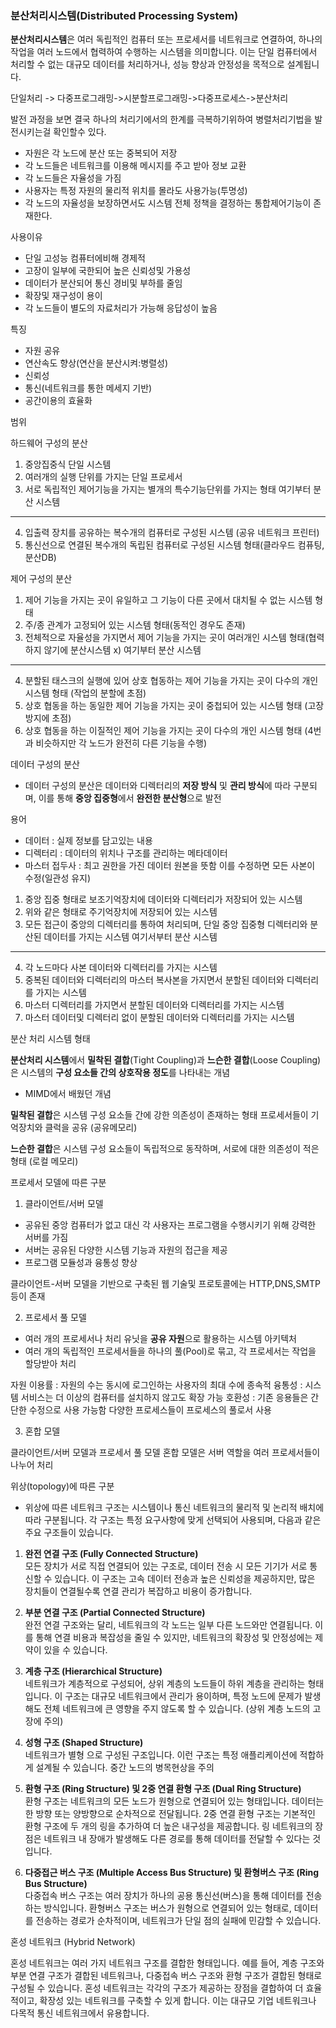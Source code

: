 
### **분산처리시스템(Distributed Processing System)**

**분산처리시스템**은 여러 독립적인 컴퓨터 또는 프로세서를 네트워크로 연결하여, 하나의 작업을 여러 노드에서 협력하여 수행하는 시스템을 의미합니다. 이는 단일 컴퓨터에서 처리할 수 없는 대규모 데이터를 처리하거나, 성능 향상과 안정성을 목적으로 설계됩니다.

단일처리 -> 다중프로그래밍->시분할프로그래밍->다중프로세스->분산처리

발전 과정을 보면 결국 하나의 처리기에서의 한계를 극복하기위하여 병렬처리기법을 발전시키는걸 확인할수 있다.

- 자원은 각 노드에 분산 또는 중복되어 저장
- 각 노드들은 네트워크를 이용해 메시지를 주고 받아 정보 교환
- 각 노드들은 자율성을 가짐
- 사용자는 특정 자원의 물리적 위치를 몰라도 사용가능(투명성)
- 각 노드의 자율성을 보장하면서도 시스템 전체 정책을 결정하는 통합제어기능이 존재한다.


사용이유

- 단일 고성능 컴퓨터에비해 경제적
- 고장이 일부에 국한되어 높은 신뢰성및 가용성
- 데이터가 분산되어 통신 경비및 부하를 줄임
- 확장및 재구성이 용이
- 각 노드들이 별도의 자료처리가 가능해 응답성이 높음

특징

- 자원 공유
- 연산속도 향상(연산을 분산시켜:병렬성)
- 신뢰성
- 통신(네트워크를 통한 메세지 기반)
- 공간이용의 효율화

범위

하드웨어 구성의 분산

1. 중앙집중식 단일 시스템
2. 여러개의 실행 단위를 가지는 단일 프로세서
3. 서로 독립적인 제어기능을 가지는 별개의 특수기능단위를 가지는 형태
여기부터 분산 시스템
--------------
4. 입출력 장치를 공유하는 복수개의 컴퓨터로 구성된 시스템 (공유 네트워크 프린터)
5. 통신선으로 연결된 복수개의 독립된 컴퓨터로 구성된 시스템 형태(클라우드 컴퓨팅,분산DB)

제어 구성의 분산

1. 제어 기능을 가지는 곳이 유일하고 그 기능이 다른 곳에서 대치될 수 없는 시스템 형태
2. 주/종 관계가 고정되어 있는 시스템 형태(동적인 경우도 존재)
3. 전체적으로 자율성을 가지면서 제어 기능을 가지는 곳이 여러개인 시스템 형태(협력하지 않기에 분산시스템 x)
여기부터 분산 시스템
-------
4. 분할된 태스크의 실행에 있어 상호 협동하는 제어 기능을 가지는 곳이 다수의 개인 시스템 형태 (작업의 분할에 초점)
5. 상호 협동을 하는 동일한 제어 기능을 가지는 곳이 중첩되어 있는 시스템 형태 (고장 방지에 초점)
6. 상호 협동을 하는 이질적인 제어 기능을 가지는 곳이 다수의 개인 시스템 형태 (4번과 비슷하지만 각 노드가 완전히 다른 기능을 수행)


데이터 구성의 분산
- 데이터 구성의 분산은 데이터와 디렉터리의 **저장 방식** 및 **관리 방식**에 따라 구분되며, 이를 통해 **중앙 집중형**에서 **완전한 분산형**으로 발전

용어 
- 데이터 : 실제 정보를 담고있는 내용
- 디렉터리 : 데이터의 위치나 구조를 관리하는 메타데이터
- 마스터 접두사 : 최고 권한을 가진 데이터 원본을 뜻함 이를 수정하면 모든 사본이 수정(일관성 유지)


1. 중앙 집중 형태로 보조기억장치에 데이터와 디렉터리가 저장되어 있는 시스템
2. 위와 같은 형태로 주기억장치에 저장되어 있는 시스템
3. 모든 접근이 중앙의 디렉터리를 통하여 처리되며, 단일 중앙 집중형 디렉터리와 분산된 데이터를 가지는 시스템
여기서부터 분산 시스템
------------
4. 각 노드마다 사본 데이터와 디렉터리를 가지는 시스템
5. 중복된 데이터와 디렉터리의 마스터 복사본을 가지면서 분할된 데이터와 디렉터리를 가지는 시스템
6. 마스터 디렉터리를 가지면서 분할된 데이터와 디렉터리를 가지는 시스템
7. 마스터 데이터및 디렉터리 없이 분할된 데이터와 디렉터리를 가지는 시스템

분산 처리 시스템 형태

**분산처리 시스템**에서 **밀착된 결합**(Tight Coupling)과 **느슨한 결합**(Loose Coupling)은 시스템의 **구성 요소들 간의 상호작용 정도**를 나타내는 개념
- MIMD에서 배웠던 개념

**밀착된 결합**은 시스템 구성 요소들 간에 강한 의존성이 존재하는 형태 프로세서들이 기억장치와 클럭을 공유 (공유메모리)

**느슨한 결합**은 시스템 구성 요소들이 독립적으로 동작하며, 서로에 대한 의존성이 적은 형태 (로컬 메모리)

프로세서 모델에 따른 구분

1. 클라이언트/서버 모델
- 공유된 중앙 컴퓨터가 없고 대신 각 사용자는 프로그램을 수행시키기 위해 강력한 서버를 가짐
- 서버는 공유된 다양한 시스템 기능과 자원의 접근을 제공
- 프로그램 모듈성과 융통성 향상

클라이언트-서버 모델을 기반으로 구축된 웹 기술및 프로토콜에는 HTTP,DNS,SMTP 등이 존재

2. 프로세서 풀 모델
- 여러 개의 프로세서나 처리 유닛을 **공유 자원**으로 활용하는 시스템 아키텍처
- 여러 개의 독립적인 프로세서들을 하나의 풀(Pool)로 묶고, 각 프로세서는 작업을 할당받아 처리

자원 이용률 : 자원의 수는 동시에 로그인하는 사용자의 최대 수에 종속적
융통성 : 시스템 서비스는 더 이상의 컴퓨터를 설치하지 않고도 확장 가능
호환성 : 기존 응용들은 간단한 수정으로 사용 가능함
다양한 프로세스들이 프로세스의 풀로서 사용


3. 혼합 모델

클라이언트/서버 모델과 프로세서 풀 모델 혼합 모델은 서버 역할을 여러 프로세서들이 나누어 처리

위상(topology)에 따른 구분

- 위상에 따른 네트워크 구조는 시스템이나 통신 네트워크의 물리적 및 논리적 배치에 따라 구분됩니다. 각 구조는 특정 요구사항에 맞게 선택되어 사용되며, 다음과 같은 주요 구조들이 있습니다.

1. **완전 연결 구조 (Fully Connected Structure)**  
    모든 장치가 서로 직접 연결되어 있는 구조로, 데이터 전송 시 모든 기기가 서로 통신할 수 있습니다. 이 구조는 고속 데이터 전송과 높은 신뢰성을 제공하지만, 많은 장치들이 연결될수록 연결 관리가 복잡하고 비용이 증가합니다.
    
2. **부분 연결 구조 (Partial Connected Structure)**  
    완전 연결 구조와는 달리, 네트워크의 각 노드는 일부 다른 노드와만 연결됩니다. 이를 통해 연결 비용과 복잡성을 줄일 수 있지만, 네트워크의 확장성 및 안정성에는 제약이 있을 수 있습니다.
    
3. **계층 구조 (Hierarchical Structure)**  
    네트워크가 계층적으로 구성되어, 상위 계층의 노드들이 하위 계층을 관리하는 형태입니다. 이 구조는 대규모 네트워크에서 관리가 용이하며, 특정 노드에 문제가 발생해도 전체 네트워크에 큰 영향을 주지 않도록 할 수 있습니다. (상위 계층 노드의 고장에 주의)
    
4. **성형 구조 (Shaped Structure)**  
    네트워크가  별형 으로 구성된 구조입니다. 이런 구조는 특정 애플리케이션에 적합하게 설계될 수 있습니다. 중간 노드의 병목현상을 주의
    
5. **환형 구조 (Ring Structure) 및 2중 연결 환형 구조 (Dual Ring Structure)**  
    환형 구조는 네트워크의 모든 노드가 원형으로 연결되어 있는 형태입니다. 데이터는 한 방향 또는 양방향으로 순차적으로 전달됩니다. 2중 연결 환형 구조는 기본적인 환형 구조에 두 개의 링을 추가하여 더 높은 내구성을 제공합니다. 링 네트워크의 장점은 네트워크 내 장애가 발생해도 다른 경로를 통해 데이터를 전달할 수 있다는 것입니다.
    
6. **다중접근 버스 구조 (Multiple Access Bus Structure) 및 환형버스 구조 (Ring Bus Structure)**  
    다중접속 버스 구조는 여러 장치가 하나의 공용 통신선(버스)을 통해 데이터를 전송하는 방식입니다. 환형버스 구조는 버스가 원형으로 연결되어 있는 형태로, 데이터를 전송하는 경로가 순차적이며, 네트워크가 단일 점의 실패에 민감할 수 있습니다.
    

 혼성 네트워크 (Hybrid Network)

혼성 네트워크는 여러 가지 네트워크 구조를 결합한 형태입니다. 예를 들어, 계층 구조와 부분 연결 구조가 결합된 네트워크나, 다중접속 버스 구조와 환형 구조가 결합된 형태로 구성될 수 있습니다. 혼성 네트워크는 각각의 구조가 제공하는 장점을 결합하여 더 효율적이고, 확장성 있는 네트워크를 구축할 수 있게 합니다. 이는 대규모 기업 네트워크나 다목적 통신 네트워크에서 유용합니다.

